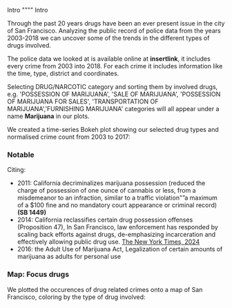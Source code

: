 
Intro """" Intro 

Through the past 20 years drugs have been an ever present issue in the city of San Francisco. Analyzing the public record of police data from the years 2003-2018 we can uncover some of the trends in the different types of drugs involved. 

The police data we looked at is available online at **insertlink**, it includes every crime from 2003 into 2018. For each crime it includes information like the time, type, district and coordinates.

Selecting DRUG/NARCOTIC category and sorting them by involved drugs, e.g. 'POSSESSION OF MARIJUANA', 'SALE OF MARIJUANA', 'POSSESSION OF MARIJUANA FOR SALES', 'TRANSPORTATION OF MARIJUANA','FURNISHING MARIJUANA' categories will all appear under a name **Marijuana** in our plots. 


We created a time-series Bokeh plot showing our selected drug types and normalised crime count from 2003 to 2017:

<object type="text/html" data="{{ site.baseurl }}/TimeSeries.html" width="1200" height="400" style="border: none; padding: 0;"></object>

### Notable 
Citing: 
* 2011: California decriminalizes marijuana possession (reduced the charge of possession of one ounce of cannabis or less, from a misdemeanor to an infraction, similar to a traffic violation"”a maximum of a $100 fine and no mandatory court appearance or criminal record) **(SB 1449)** 
* 2014: California reclassifies certain drug possession offenses (Proposition 47), In San Francisco, law enforcement has responded by scaling back efforts against drugs, de-emphasizing incarceration and effectively allowing public drug use. [The New York Times, 2024](https://www.nytimes.com/2024/01/31/upshot/san-francisco-drug-crisis.html)
* 2016: the Adult Use of Marijuana Act, Legalization of certain amounts of marijuana as adults for personal use 


### Map: Focus drugs 

We plotted the occurences of drug related crimes onto a map of San Francisco, coloring by the type of drug involved:

<object type="text/html" data="{{ site.baseurl }}/MapPlot.html" width="800" height="400" style="border: none; padding: 0;"></object>